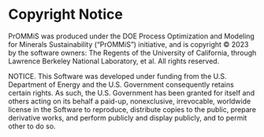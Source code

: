 Copyright Notice
================

PrOMMiS was produced under the DOE Process Optimization and Modeling for Minerals Sustainability
(“PrOMMiS”) initiative, and is copyright © 2023 by the software owners: The Regents of the
University of California, through Lawrence Berkeley National Laboratory, et al. All rights reserved.

NOTICE. This Software was developed under funding from the U.S. Department of Energy and the
U.S. Government consequently retains certain rights. As such, the U.S. Government has been granted
for itself and others acting on its behalf a paid-up, nonexclusive, irrevocable, worldwide license
in the Software to reproduce, distribute copies to the public, prepare derivative works, and perform
publicly and display publicly, and to permit other to do so.
